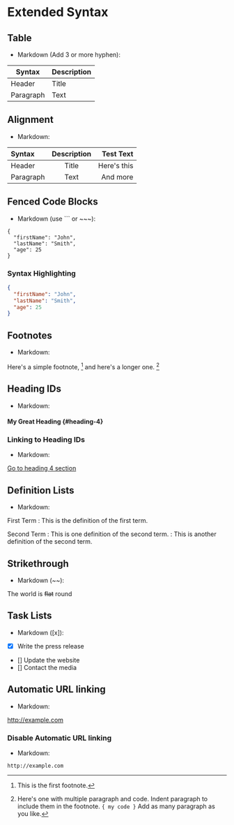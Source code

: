 # Extended Syntax

## Table

- Markdown (Add 3 or more hyphen): 

| Syntax    | Description |
| ---       | ---         |
| Header    | Title       |
| Paragraph | Text        |

## Alignment

- Markdown:

| Syntax    | Description | Test Text   |
| :---      | :---:       | ---:        |
| Header    | Title       | Here's this |
| Paragraph | Text        | And more    |

## Fenced Code Blocks

- Markdown (use ``` or ~~~):

```
{
  "firstName": "John",
  "lastName": "Smith",
  "age": 25
}
```

### Syntax Highlighting

```json
{
  "firstName": "John",
  "lastName": "Smith",
  "age": 25
}
```

## Footnotes

- Markdown:

Here's a simple footnote, [^1] and here's a longer one. [^bignote]

[^1]: This is the first footnote.
[^bignote]: Here's one with multiple paragraph and code.
  Indent paragraph to include them in the footnote.
  `{ my code }`
  Add as many paragraph as you like.

## Heading IDs

- Markdown:

#### My Great Heading {#heading-4}

### Linking to Heading IDs

- Markdown:

[Go to heading 4 section](#heading-4)

## Definition Lists

- Markdown:

First Term
: This is the definition of the first term.

Second Term
: This is one definition of the second term.
: This is another definition of the second term.

## Strikethrough

- Markdown (~~):

The world is ~~flat~~ round

## Task Lists

- Markdown ([x]):

- [x] Write the press release
- [] Update the website
- [] Contact the media

## Automatic URL linking

- Markdown:

http://example.com

### Disable Automatic URL linking

- Markdown:

`http://example.com`


